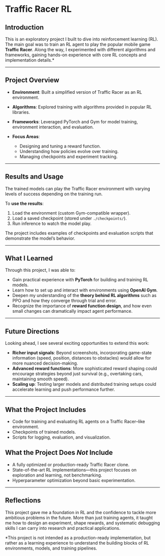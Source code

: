 # Traffic Racer RL

## Introduction

This is an exploratory project I built to dive into reinforcement learning (RL). The main goal was to train an RL agent to play the popular mobile game **Traffic Racer**. Along the way, I experimented with different algorithms and frameworks, gaining hands-on experience with core RL concepts and implementation details.*


---

## Project Overview

* **Environment**: Built a simplified version of Traffic Racer as an RL environment.
* **Algorithms**: Explored training with algorithms provided in popular RL libraries.
* **Frameworks**: Leveraged PyTorch and Gym for model training, environment interaction, and evaluation.
* **Focus Areas**:

  * Designing and tuning a reward function.
  * Understanding how policies evolve over training.
  * Managing checkpoints and experiment tracking.

---

## Results and Usage

The trained models can play the Traffic Racer environment with varying levels of success depending on the training run.

To **use the results**:

1. Load the environment (custom Gym-compatible wrapper).
2. Load a saved checkpoint (stored under `./checkpoints/`).
3. Run inference to watch the model play.

The project includes examples of checkpoints and evaluation scripts that demonstrate the model’s behavior.

---

## What I Learned

Through this project, I was able to:

* Gain practical experience with **PyTorch** for building and training RL models.
* Learn how to set up and interact with environments using **OpenAI Gym**.
* Deepen my understanding of the **theory behind RL algorithms** such as PPO and how they converge through trial and error.
* Recognize the importance of **reward function design**, and how even small changes can dramatically impact agent performance.

---

## Future Directions

Looking ahead, I see several exciting opportunities to extend this work:

* **Richer input signals**: Beyond screenshots, incorporating game-state information (speed, position, distances to obstacles) would allow for more nuanced decision-making.
* **Advanced reward functions**: More sophisticated reward shaping could encourage strategies beyond just survival (e.g., overtaking cars, maintaining smooth speed).
* **Scaling up**: Testing larger models and distributed training setups could accelerate learning and push performance further.

---

## What the Project Includes

* Code for training and evaluating RL agents on a Traffic Racer–like environment.
* Checkpoints of trained models.
* Scripts for logging, evaluation, and visualization.

## What the Project Does *Not* Include

* A fully optimized or production-ready Traffic Racer clone.
* State-of-the-art RL implementations—this project focuses on exploration and learning, not benchmarking.
* Hyperparameter optimization beyond basic experimentation.

---

## Reflections

This project gave me a foundation in RL and the confidence to tackle more ambitious problems in the future. More than just training agents, it taught me how to design an experiment, shape rewards, and systematic debugging skills I can carry into research and practical applications.

*This project is not intended as a production-ready implementation, but rather as a learning experience to understand the building blocks of RL environments, models, and training pipelines.
